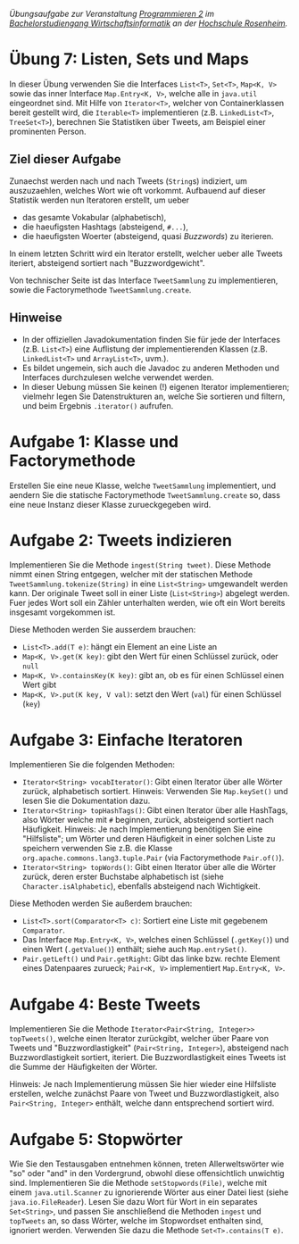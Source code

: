 _Übungsaufgabe zur Veranstaltung [Programmieren 2](https://hsro-wif-prg2.github.io) im [Bachelorstudiengang Wirtschaftsinformatik](https://www.fh-rosenheim.de/technik/informatik-mathematik/wirtschaftsinformatik-bachelor/) an der [Hochschule Rosenheim](http://www.fh-rosenheim.de)._


# Übung 7: Listen, Sets und Maps

In dieser Übung verwenden Sie die Interfaces `List<T>`, `Set<T>`, `Map<K, V>` sowie das inner Interface `Map.Entry<K, V>`, welche alle in `java.util` eingeordnet sind.
Mit Hilfe von `Iterator<T>`, welcher von Containerklassen bereit gestellt wird, die `Iterable<T>` implementieren (z.B. `LinkedList<T>`, `TreeSet<T>`), berechnen Sie Statistiken über Tweets, am Beispiel einer prominenten Person.


## Ziel dieser Aufgabe

Zunaechst werden nach und nach Tweets (`String`s) indiziert, um auszuzaehlen, welches Wort wie oft vorkommt.
Aufbauend auf dieser Statistik werden nun Iteratoren erstellt, um ueber

- das gesamte Vokabular (alphabetisch),
- die haeufigsten Hashtags (absteigend, `#...`),
- die haeufigsten Woerter (absteigend, quasi _Buzzwords_)
zu iterieren.

In einem letzten Schritt wird ein Iterator erstellt, welcher ueber alle Tweets iteriert, absteigend sortiert nach "Buzzwordgewicht".

Von technischer Seite ist das Interface `TweetSammlung` zu implementieren, sowie die Factorymethode `TweetSammlung.create`.

## Hinweise

- In der offiziellen Javadokumentation finden Sie für jede der Interfaces (z.B. `List<T>`) eine Auflistung der implementierenden Klassen (z.B. `LinkedList<T>` und `ArrayList<T>`, uvm.).
- Es bildet ungemein, sich auch die Javadoc zu anderen Methoden und Interfaces durchzulesen welche verwendet werden.
- In dieser Uebung müssen Sie keinen (!) eigenen Iterator implementieren; vielmehr legen Sie Datenstrukturen an, welche Sie sortieren und filtern, und beim Ergebnis `.iterator()` aufrufen.


# Aufgabe 1: Klasse und Factorymethode

Erstellen Sie eine neue Klasse, welche `TweetSammlung` implementiert, und aendern Sie die statische Factorymethode `TweetSammlung.create` so, dass eine neue Instanz dieser Klasse zurueckgegeben wird.


# Aufgabe 2: Tweets indizieren

Implementieren Sie die Methode `ingest(String tweet)`.
Diese Methode nimmt einen String entgegen, welcher mit der statischen Methode `TweetSammlung.tokenize(String)` in eine `List<String>` umgewandelt werden kann.
Der originale Tweet soll in einer Liste (`List<String>`) abgelegt werden.
Fuer jedes Wort soll ein Zähler unterhalten werden, wie oft ein Wort bereits insgesamt vorgekommen ist.

Diese Methoden werden Sie ausserdem brauchen:

- `List<T>.add(T e)`: hängt ein Element an eine Liste an
- `Map<K, V>.get(K key)`: gibt den Wert für einen Schlüssel zurück, oder `null`
- `Map<K, V>.containsKey(K key)`: gibt an, ob es für einen Schlüssel einen Wert gibt
- `Map<K, V>.put(K key, V val)`: setzt den Wert (`val`) für einen Schlüssel (`key`)


# Aufgabe 3: Einfache Iteratoren

Implementieren Sie die folgenden Methoden:

- `Iterator<String> vocabIterator()`: Gibt einen Iterator über alle Wörter zurück, alphabetisch sortiert.
	Hinweis: Verwenden Sie `Map.keySet()` und lesen Sie die Dokumentation dazu.
- `Iterator<String> topHashTags()`: Gibt einen Iterator über alle HashTags, also Wörter welche mit `#` beginnen, zurück, absteigend sortiert nach Häufigkeit.
	Hinweis: Je nach Implementierung benötigen Sie eine "Hilfsliste"; um Wörter und deren Häufigkeit in einer solchen Liste zu speichern verwenden Sie z.B. die Klasse `org.apache.commons.lang3.tuple.Pair` (via Factorymethode `Pair.of()`).
- `Iterator<String> topWords()`: Gibt einen Iterator über alle die Wörter zurück, deren erster Buchstabe alphabetisch ist (siehe `Character.isAlphabetic`), ebenfalls absteigend nach Wichtigkeit.

Diese Methoden werden Sie außerdem brauchen:

- `List<T>.sort(Comparator<T> c)`: Sortiert eine Liste mit gegebenem `Comparator`.
- Das Interface `Map.Entry<K, V>`, welches einen Schlüssel (`.getKey()`) und einen Wert (`.getValue()`) enthält; siehe auch `Map.entrySet()`.
- `Pair.getLeft()` und `Pair.getRight`: Gibt das linke bzw. rechte Element eines Datenpaares zurueck; `Pair<K, V>` implementiert `Map.Entry<K, V>`.


# Aufgabe 4: Beste Tweets

Implementieren Sie die Methode `Iterator<Pair<String, Integer>> topTweets()`, welche einen Iterator zurückgibt, welcher über Paare von Tweets und "Buzzwordlastigkeit" (`Pair<String, Integer>`), absteigend nach Buzzwordlastigkeit sortiert, iteriert.
Die Buzzwordlastigkeit eines Tweets ist die Summe der Häufigkeiten der Wörter.

Hinweis: Je nach Implementierung müssen Sie hier wieder eine Hilfsliste erstellen, welche zunächst Paare von Tweet und Buzzwordlastigkeit, also `Pair<String, Integer>` enthält, welche dann entsprechend sortiert wird.


# Aufgabe 5: Stopwörter

Wie Sie den Testausgaben entnehmen können, treten Allerweltswörter wie "so" oder "and" in den Vordergrund, obwohl diese offensichtlich unwichtig sind.
Implementieren Sie die Methode `setStopwords(File)`, welche mit einem `java.util.Scanner` zu ignorierende Wörter aus einer Datei liest (siehe `java.io.FileReader`).
Lesen Sie dazu Wort für Wort in ein separates `Set<String>`, und passen Sie anschließend die Methoden `ingest` und `topTweets` an, so dass Wörter, welche im Stopwordset enthalten sind, ignoriert werden.
Verwenden Sie dazu die Methode `Set<T>.contains(T e)`.
